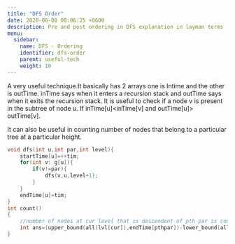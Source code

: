 ```yaml
---
title: "DFS Order"
date: 2020-06-08 08:06:25 +0600
description: Pre and post ordering in DFS explanation in layman terms
menu:
  sidebar:
    name: DFS - Ordering
    identifier: dfs-order
    parent: useful-tech
    weight: 10
---
```


A very useful technique.It basically has 2 arrays
one is Intime and the other is outTime. inTime says when it enters a recursion stack and outTime says 
when it exits the recursion stack.
It is useful to check if a node v is present in the subtree of node u. If inTime\[u]<inTime\[v] and 
outTime\[u]> outTime\[v].

It can also be useful in counting number of nodes that belong to a particular tree at a particular height.

```cpp
void dfs(int u,int par,int level){
    startTime[u]=++tim; 
    for(int v: g[u]){
        if(v!=par){
            dfs(v,u,level+1);
        }
    }
    endTime[u]=tim;
}
int count()
{
    //number of nodes at cur level that is descendent of pth par is counted.
    int ans=(upper_bound(all(lvl[cur]),endTime[pthpar])-lower_bound(all(lvl[cur]),startTime[pthpar]));
}
```
